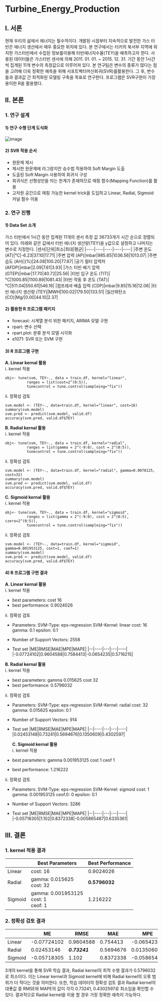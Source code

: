 # Turbine_Energy_Production

## Ⅰ. 서론
현재 우리의 삶에서 에너지는 필수적이다. 개발된 시점부터 지속적으로 발전한 가스 터빈은 에너지 생산에서 매우 중요한 위치에 있다. 본 연구에서는 터키의 북서부 지역에 위치한 가스터빈에서 수집된 정보를이용해 터빈에너지수율(TEY)을 예측하고자 한다. 사용된 데이터들은 가스터빈 센서에 의해 2011. 01. 01. ~ 2015. 12. 31. 기간 동안 1시간 씩 집계된 11개 변수의 측정값으로 이루어져 있다. 본 연구팀은 변수의 종류가 많다는 점을 고려해 더욱 정확한 예측을 위해 서포트벡터머신회귀(SVR)를활용한다. 그 후, 변수들과 결과값 간 최적화된 모델링 구축을 목표로 연구한다. 프로그램은 SVR구현이 가장 용이한 R을 활용했다.

## Ⅱ. 본론
### 1. 연구 설계
#### 1) 연구 수행 단계 도식화
![image](https://user-images.githubusercontent.com/76719920/130251785-ea357aae-dcbd-42b5-a7fd-6342dad65fc2.png)

#### 2) SVR 적용 순서
- 원문제 제시
- 제시한 원문제에 라그랑지안 승수법 적용하여 Soft Margin 도출
- 도출된 Soft Margin 사용하여 회귀식 구성
- 회귀식은 선형성만을 띄는 한계가 존재하므로 매핑 함수(Mapping Function)를 활용
- 고차원 공간으로 매핑 가능한 kernel trick을 도입하고 Linear, Radial, Sigmoid 커널 함수 이용


### 2. 연구 진행
#### 1) Data Set 소개
가스 터빈에서 1시간 동안 집계된 11개의 센서 측정 값 36733개가 시간 순으로 정렬되어 있다. 아래와 같은 값에서 터빈 에너지 생산량(TEY)을 y값으로 설정하고 나머지는 변수로 지정한다.
|센서|단위|최소|최대|평균|
|----|----|----|----|----|
|주변 온도 (AT)|℃|-6.23|37.10|17.71|
|주변 압력 (AP)|mbar|985.85|1036.56|1013.07|
|주변 습도 (AH)|(%)|24.08|100.20|77.87|
|공기 필터 압력차 (AFDP)|mbar|2.09|7.61|3.93|
|가스 터빈 배기 압력 (GTEP)|mbar|17.70|40.72|25.56|
|터빈 입구 온도 (TIT)|°C|1000.85|1100.89|1081.43|
|터빈 작동 후 온도 (TAT)|°C|511.04|550.61|546.16|
|컴프레셔 배출 압력 (CDP)|mbar|9.85|15.16|12.06|
|터빈 에너지 생산량 (TEY)|MWH|100.02|179.50|133.51|
|일산화탄소 (CO)|Mg/|0.00|44.10|2.37|


#### 2) 활용한 R 프로그램 패키지
- forecast: 시계열 분석 위한 패키지, ARIMA 모델 구현
- rpart: 변수 선택
- rpart.plot: 분류 분석 모델 시각화
- e1071: SVR 또는 SVM 구현

#### 3) R 프로그램 구현
**A. Linear kernal 활용**
<br>
ⅰ. kernel 적용
```
obj<- tune(svm, TEY~., data = train.df, kernel="linear", 
          ranges = list(cost=2^(0:5)),
          tunecontrol = tune.control(sampleing="fix"))
```
ⅱ. 정확성 검토
```
svm.model <- (TEY~., data=train.df, kernel="linear", cost=16)
summary(svm.model)
svm.pred <- predict(svm.model, valid.df)
accuracy(svm.pred, valid.df$TEY)
```

**B. Radial kernal 활용**
<br>
ⅰ. kernel 적용
```
obj<- tune(svm, TEY~., data = train.df, kernel="radial",
          ranges = list(gamma = 2^(-9:0), cost = 2^(0:5)),
          tunecontrol = tune.control(sampleing="fix"))
```
ⅱ. 정확성 검토
```
svm.model <- (TEY~., data=train.df, kernel="radial", gamma=0.0078125, cost=32)
summary(svm.model)
svm.pred <- predict(svm.model, valid.df)
accuracy(svm.pred, valid.df$TEY)
```

**C. Sigmoid kernal 활용**
<br>
ⅰ. kernel 적용
```
obj<- tune(svm, TEY~., data = train.df, kernel="sigmoid",
          ranges = list(gamma = 2^(-9:0), cost = 2^(0:5), czero=2^(0:5)),
          tunecontrol = tune.control(sampleing="fix"))
```
ⅱ. 정확성 검토
```
svm.model <- (TEY~., data=train.df, kernel="sigmoid", gamma=0.001953125, cost=1, coef=1)
summary(svm.model)
svm.pred <- predict(svm.model, valid.df)
accuracy(svm.pred, valid.df$TEY)
```


#### 4) R 프로그램 구현 결과

**A. Linear kernal 활용**
<br>
ⅰ. kernel 적용
- best parameters: cost 16
- best performance: 0.9024026

ⅱ. 정확성 검토
- Parameters: 
  SVM-Type: eps-regression
  SVM-Kernel: linear
  cost: 16
  gamma: 0.1
  epsilon: 0.1
  
- Number of Support Vectors: 2558
- Test set
  |ME|RMSE|MAE|MPE|MAPE|
  |--|----|---|---|----|
  |-0.07724102|0.9604588|0.7584413|-0.0654235|0.5716215|


**B. Radial kernal 활용**
<br>
ⅰ. kernel 적용
- best parameters: gamma 0.015625  cost 32
- best performance: 0.5796032

ⅱ. 정확성 검토
- Parameters: 
  SVM-Type: eps-regression
  SVM-Kernel: radial
  cost: 32
  gamma: 0.015625
  epsilon: 0.1
  
- Number of Support Vectors: 914
- Test set
  |ME|RMSE|MAE|MPE|MAPE|
  |--|----|---|---|----|
  |0.02453148|0.73241|0.5694676|0.1350609|0.4302597|
  
  **C. Sigmoid kernal 활용**
  <br>
ⅰ. kernel 적용
- best parameters: gamma 0.001953125  cost 1  ceof 1
- best performance: 1.216222

ⅱ. 정확성 검토
- Parameters: 
  SVM-Type: eps-regression
  SVM-Kernel: sigmoid
  cost: 1
  gamma: 0.001953125
  ceof.0: 0
  epsilon: 0.1
  
- Number of Support Vectors: 3286
- Test set
  |ME|RMSE|MAE|MPE|MAPE|
  |--|----|---|---|----|
  |-0.05718305|1.102|0.8372338|-0.005865487|0.6335361|
  
  
  
## Ⅲ. 결론
### 1. kernel 적용 결과
||Best Parameters|Best Performance|
|-|--------------|----------------|
|Linear|cost: 16|0.9024026|
|Radial|gamma: 0.015625 <br> cost: 32| **0.5796032**|
|Sigmoid|gamma: 0.001953125 <br> cost: 1 <br> ceof: 1|1.216222|
  
### 2. 정확성 검토 결과
||ME|RMSE|MAE|MPE|MAPE|
|-|--|---|---|---|----|
|Linear|-0.07724102|0.9604588|0.754413|-0.0654235|0.5716215|
|Radial|0.02453146|**_0.73241_**|0.5694676|0.01350609|**_0.4302597_**|
|Sigmoid|-0.05718305|1.102|0.8372338|-0.05865487|0.6335361|

3개의 kernel을 통해 SVR 학습 결과, Radial kernel의 최적 수행 결과가 0.5796032로 최소이다. 이는 Linear kernel과 Sigmoid kernel에 비해 Radial kernel의 오류 범위가 더 적다는 것을 의미한다. 또한, 학습 데이터의 정확성 검토 결과 Radial kernel의 대푯값 중 RMSE와 MAPE의 값이 각각 0.73241, 0.4302597로 최소임을 확인할 수 있다. 결과적으로 Radial kernel을 이용 할 경우 가장 정확한 예측이 가능하다.

  
  
  
